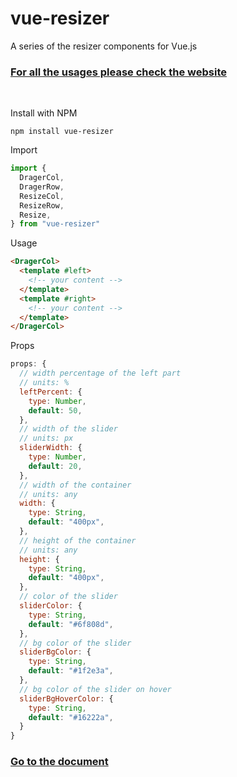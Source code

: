 # vue-resizer
A series of the resizer components for Vue.js

### [For all the usages please check the website](https://vue-resizer.vicuxd.com/) 

<br/>

Install with NPM

```
npm install vue-resizer
```

Import

```js
import {
  DragerCol,
  DragerRow,
  ResizeCol,
  ResizeRow,
  Resize,
} from "vue-resizer"
```
Usage

```html
<DragerCol>
  <template #left>
    <!-- your content -->
  </template>
  <template #right>
    <!-- your content -->
  </template>
</DragerCol>
```

Props
```js
props: {
  // width percentage of the left part
  // units: %
  leftPercent: { 
    type: Number,
    default: 50,
  },
  // width of the slider
  // units: px
  sliderWidth: {
    type: Number,
    default: 20,
  },
  // width of the container
  // units: any
  width: {
    type: String,
    default: "400px",
  },
  // height of the container
  // units: any
  height: {
    type: String,
    default: "400px",
  },
  // color of the slider
  sliderColor: {
    type: String,
    default: "#6f808d",
  },
  // bg color of the slider
  sliderBgColor: {
    type: String,
    default: "#1f2e3a",
  },
  // bg color of the slider on hover
  sliderBgHoverColor: {
    type: String,
    default: "#16222a",
  }
}
```

### [Go to the document](https://vue-resizer.vicuxd.com/) 